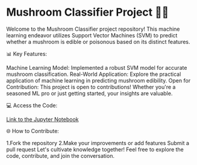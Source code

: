 # Mushroom Classifier Project 🍄🤖

Welcome to the Mushroom Classifier project repository! This machine learning endeavor utilizes Support Vector Machines (SVM) to predict whether a mushroom is edible or poisonous based on its distinct features.

📊 Key Features:

Machine Learning Model: Implemented a robust SVM model for accurate mushroom classification.
Real-World Application: Explore the practical application of machine learning in predicting mushroom edibility.
Open for Contribution: This project is open to contributions! Whether you're a seasoned ML pro or just getting started, your insights are valuable.

💻 Access the Code:

[Link to the Jupyter Notebook](https://colab.research.google.com/drive/1Q2mccoc_uUUzNMseaEZMBJ0Wk2zSbBMX?usp=sharing)

🌐 How to Contribute:

1.Fork the repository
2.Make your improvements or add features
Submit a pull request
Let's cultivate knowledge together! Feel free to explore the code, contribute, and join the conversation.

